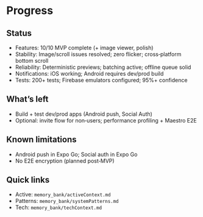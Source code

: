 # Progress

## Status
- Features: 10/10 MVP complete (+ image viewer, polish)
- Stability: Image/scroll issues resolved; zero flicker; cross‑platform bottom scroll
- Reliability: Deterministic previews; batching active; offline queue solid
- Notifications: iOS working; Android requires dev/prod build
- Tests: 200+ tests; Firebase emulators configured; 95%+ confidence

## What’s left
- Build + test dev/prod apps (Android push, Social Auth)
- Optional: invite flow for non‑users; performance profiling + Maestro E2E

## Known limitations
- Android push in Expo Go; Social auth in Expo Go
- No E2E encryption (planned post‑MVP)

## Quick links
- Active: `memory_bank/activeContext.md`
- Patterns: `memory_bank/systemPatterns.md`
- Tech: `memory_bank/techContext.md`


